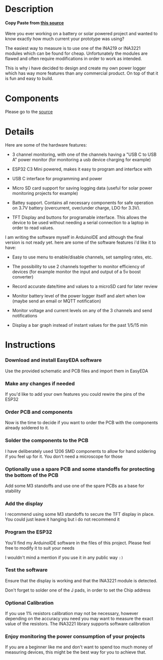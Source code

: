 # Description #
#### Copy Paste from [this source](https://hackaday.io/project/187504-esp32-3-channel-power-logger) #####

Were you ever working on a battery or solar powered project and wanted to know exactly how much current your prototype was using?

The easiest way to measure is to use one of the INA219 or INA3221 modules which can be found for cheap. Unfortunately the modules are flawed and often require modifications in order to work as intended.

This is why i have decided to design and create my own power logger which has way more features than any commercial product. On top of that it is fun and easy to build.

# Components #

Please go to the [source](https://hackaday.io/project/187504/components)

# Details #

Here are some of the hardware features:

- 3 channel monitoring, with one of the channels having a "USB C to USB A" power monitor (for monitoring a usb device charging for example)

- ESP32 C3 Mini powered, makes it easy to program and interface with

- USB C interface for programming and power

- Micro SD card support for saving logging data (useful for solar power monitoring projects for example)

- Battey support. Contains all necessary components for safe operation on 3.7V battery (overcurrent, over/under charge, LDO for 3.3V).

- TFT Display and buttons for programable interface. This allows the device to be used without needing a serial connection to a laptop in order to read values.

I am writing the software myself in ArduinoIDE and although the final version is not ready yet. here are some of the software features i'd like it to have:

- Easy to use menu to enable/disable channels, set sampling rates, etc.

- The possibility to use 2 channels together to monitor efficiency of devices (for example monitor the input and output of a 5v boost converter)

- Record accurate date/time and values to a microSD card for later review

- Monitor battery level of the power logger itself and alert when low (maybe send an email or MQTT notification)

- Monitor voltage and current levels on any of the 3 channels and send notifications

- Display a bar graph instead of instant values for the past 1/5/15 min

# Instructions #

### Download and install EasyEDA software ###

Use the provided schematic and PCB files and import them in EasyEDA

### Make any changes if needed ###

If you'd like to add your own features you could rewire the pins of the ESP32

### Order PCB and components ###

Now is the time to decide if you want to order the PCB with the components already soldered to it.

### Solder the components to the PCB ###

I have deliberately used 1206 SMD components to allow for hand soldering if you feel up for it. You don't need a microscope for those

### Optionally use a spare PCB and some standoffs for protecting the bottom of the PCB ###

Add some M3 standoffs and use one of the spare PCBs as a base for stability

### Add the display ###

I recommend using some M3 standoffs to secure the TFT display in place. You could just leave it hanging but i do not recommend it

### Program the ESP32 ###

You'll find my ArduinoIDE software in the files of this project. Please feel free to modify it to suit your needs

I wouldn't mind a mention if you use it in any public way ```:)```

### Test the software ###

Ensure that the display is working and that the INA3221 module is detected. 

Don't forget to solder one of the J pads, in order to set the Chip address

### Optional Calibration ###

If you use 1% resistors calibration may not be necessary, however depending on the accuracy you need you may want to measure the exact value of the resistors. The INA3221 library supports software calibration

### Enjoy monitoring the power consumption of your projects ###

If you are a beginner like me and don't want to spend too much money of measuring devices, this might be the best way for you to achieve that.


